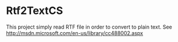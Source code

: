 Rtf2TextCS
==========

This project simply read RTF file in order to convert to plain text.
See http://msdn.microsoft.com/en-us/library/cc488002.aspx
